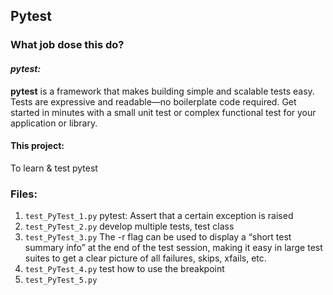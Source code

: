 ## Pytest

### What job dose this do?

#### *pytest:*
**pytest** is a framework that makes building simple and scalable tests easy. 
Tests are expressive and readable—no boilerplate code required. Get started in minutes with a small unit test or complex functional test for your application or library.

#### This project:
To learn & test pytest 

### Files:

1. `test_PyTest_1.py` pytest: Assert that a certain exception is raised
1. `test_PyTest_2.py` develop multiple tests, test class
1. `test_PyTest_3.py` The -r flag can be used to display a 
“short test summary info” at the end of the test session, 
making it easy in large test suites to get a clear picture 
of all failures, skips, xfails, etc.
1. `test_PyTest_4.py` test how to use the breakpoint
1. `test_PyTest_5.py` 

